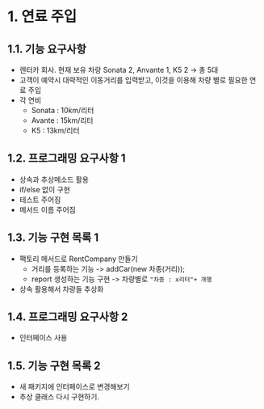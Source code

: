 # 1. 연료 주입
## 1.1. 기능 요구사항
- 렌터카 회사. 현재 보유 차랑 Sonata 2, Anvante 1, K5 2 -> 총 5대
- 고객이 예약시 대략적인 이동거리를 입력받고, 이것을 이용해 차량 별로 필요한 연료 주입
- 각 연비
  * Sonata : 10km/리터
  * Avante : 15km/리터
  * K5 : 13km/리터
  
## 1.2. 프로그래밍 요구사항 1
- 상속과 추상메소드 활용
- if/else 없이 구현
- 테스트 주어짐
- 메서드 이름 주어짐

## 1.3. 기능 구현 목록 1
- 팩토리 메서드로 RentCompany 만들기
  - 거리를 등록하는 기능 -> addCar(new 차종(거리));
  - report 생성하는 기능 구현 -> 차량별로 ` "차종 : x리터"+ 개행 `
- 상속 활용해서 차량들 추상화



## 1.4. 프로그래밍 요구사항 2
- 인터페이스 사용

## 1.5. 기능 구현 목록 2
- 새 패키지에 인터페이스로 변경해보기
- 추상 클래스 다시 구현하기.